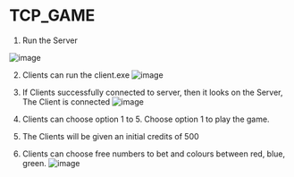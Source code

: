 # TCP_GAME

1. Run the Server

![image](https://user-images.githubusercontent.com/84550409/174928220-f09e7dd5-eb8a-4434-bc09-01a56ae05c82.png)

2. Clients can run the client.exe
![image](https://user-images.githubusercontent.com/84550409/174928376-a73bacf8-e1e9-405c-996f-7b732d31cbae.png)

3. If Clients successfully connected to server, then it looks on the Server, The Client is connected
![image](https://user-images.githubusercontent.com/84550409/174928564-610e4e83-ed5d-43bb-93cf-afa048df1a7b.png)

4. Clients can choose option 1 to 5. Choose option 1 to play the game.
5. The Clients will be given an initial credits of 500
6. Clients can choose free numbers to bet and colours between red, blue, green.
![image](https://user-images.githubusercontent.com/84550409/174928769-040a0ae4-43fd-4f49-a947-bce734e099ee.png)

